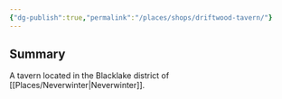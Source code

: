 ```yaml
---
{"dg-publish":true,"permalink":"/places/shops/driftwood-tavern/"}
---
```


## Summary
A tavern located in the Blacklake district of [[Places/Neverwinter\|Neverwinter]].